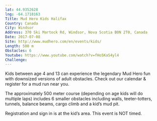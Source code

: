 ```yaml
---
lat: 44.9352628
lng: -64.1718163
Title: Mud Hero Kids Halifax
Country: Canada
City: Windsor
Address: 370 Ski Martock Rd, Windsor, Nova Scotia B0N 2T0, Canada
Date: 2017-07-08
Site: http://www.mudhero.com/en/events/kids/
Length: 500 m
Obstacles: 6
Youtube: https://www.youtube.com/watch?v=fHo5KaS4yl4
Challenge:
---
```


Kids between age 4 and 13 can experience the legendary Mud Hero fun with downsized versions of adult obstacles. Check out our calendar & register for a mud run near you.

The approximately 500 meter course (depending on age kids will do multiple laps) includes 6 smaller obstacles including walls, teeter-totters, tunnels, balance beams, cargo climb and a kid’s mud pit.

Registration and sign in is at the kid’s area. This event is NOT timed.
